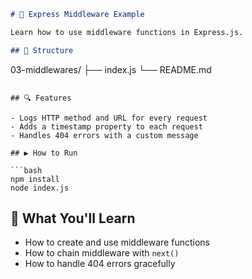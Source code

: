 ```markdown
# 🚦 Express Middleware Example

Learn how to use middleware functions in Express.js.

## 📁 Structure

```

03-middlewares/
├── index.js
└── README.md

````

## 🔍 Features

- Logs HTTP method and URL for every request
- Adds a timestamp property to each request
- Handles 404 errors with a custom message

## ▶️ How to Run

```bash
npm install
node index.js
````

## 🎯 What You'll Learn

* How to create and use middleware functions
* How to chain middleware with `next()`
* How to handle 404 errors gracefully


